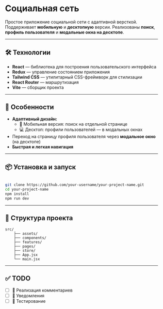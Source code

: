 # Социальная сеть

Простое приложение социальной сети с адаптивной версткой. Поддерживает **мобильную** и **десктопную** версии. Реализованы **поиск**, **профиль пользователя** и **модальные окна на десктопе**.

---

## 🛠 Технологии

- **React** — библиотека для построения пользовательского интерфейса
- **Redux** — управление состоянием приложения
- **Tailwind CSS** — утилитарный CSS-фреймворк для стилизации
- **React Router** — маршрутизация
- **Vite** — сборщик проекта

---

## 🚀 Особенности

- **Адаптивный дизайн:**
    - 📱 Мобильная версия: поиск на отдельной странице
    - 💻 Десктоп: профили пользователей — в модальных окнах
- Переход на страницу профиля пользователя через **модальное окно** (на десктопе)
- **Быстрая и легкая навигация**

---

## 📦 Установка и запуск
```bash

git clone https://github.com/your-username/your-project-name.git
cd your-project-name
npm install
npm run dev
```

---

## 📁 Структура проекта

    src/ 
        ├── assets/ 
        ├── components/ 
        ├── features/ 
        ├── pages/ 
        ├── store/ 
        ├── App.jsx 
        └── main.jsx


---

## ✅ TODO

- [ ] 📝 Реализация комментариев
- [ ] 🔔 Уведомления
- [ ] 🧪 Тестирование
